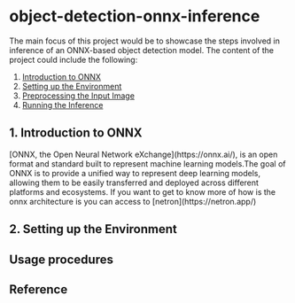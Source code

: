 # object-detection-onnx-inference

The main focus of this project would be to showcase the steps involved in inference of an ONNX-based object detection model. 
The content of the project could include the following:
1. [Introduction to ONNX](#1-introduction-to-onnx)
2. [Setting up the Environment](#2-setting-up-the-environment)
3. [Preprocessing the Input Image](#3-preprocessing-the-input-image)
4. [Running the Inference](#4-running-the-inference)

<html itemscope itemtype="https://schema.org/FAQPage">
  <div itemscope itemprop="mainEntity" itemtype="https://schema.org/Question">
    <a id="1-introduction-to-onnx"><h2 itemprop="name"> 1. Introduction to ONNX</h2></a>
    <div itemscope itemprop="acceptedAnswer" itemtype="https://schema.org/Answer">
      <div itemprop="text">
[ONNX, the Open Neural Network eXchange](https://onnx.ai/), is an open format and standard built to represent machine learning models.The goal of ONNX is to provide a unified way to represent deep learning models, allowing them to be easily transferred and deployed across different platforms and ecosystems.
If you want to get to know more of how is the onnx architecture is you can access to [netron](https://netron.app/)

<html itemscope itemtype="https://schema.org/FAQPage">
  <div itemscope itemprop="mainEntity" itemtype="https://schema.org/Question">
    <a id="2-setting-up-the-environment"><h2 itemprop="name"> 2. Setting up the Environment</h2></a>
    <div itemscope itemprop="acceptedAnswer" itemtype="https://schema.org/Answer">
      <div itemprop="text">





## Usage procedures 
## Reference 
